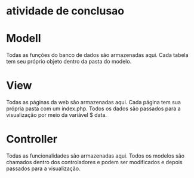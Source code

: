 # atividade de conclusao

# Modell
Todas as funções do banco de dados são armazenadas aqui. Cada tabela tem seu próprio objeto dentro da pasta do modelo.

# View
Todas as páginas da web são armazenadas aqui. Cada página tem sua própria pasta com um index.php. Todos os dados são passados para a visualização por meio da variável $ data.

# Controller
Todas as funcionalidades são armazenadas aqui. Todos os modelos são chamados dentro dos controladores e podem ser modificados e depois passados para a visualização.
